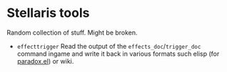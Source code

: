 # Stellaris tools

Random collection of stuff. Might be broken.

- `effecttrigger` Read the output of the `effects_doc`/`trigger_doc` command ingame and write it back in various formats such elisp (for [paradox.el](https://github.com/Drup/paradox.el)) or wiki.
